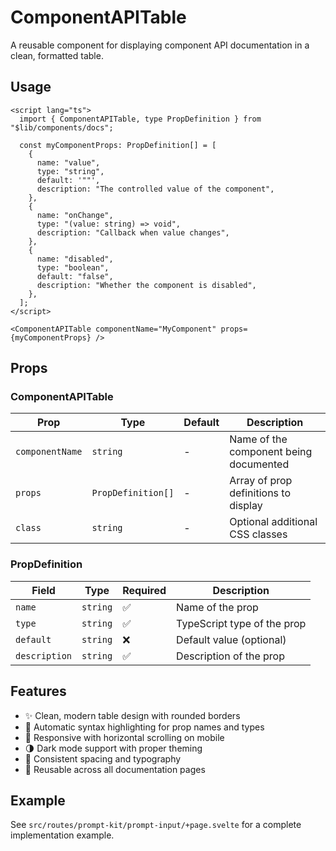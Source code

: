 # ComponentAPITable

A reusable component for displaying component API documentation in a clean, formatted table.

## Usage

```svelte
<script lang="ts">
  import { ComponentAPITable, type PropDefinition } from "$lib/components/docs";

  const myComponentProps: PropDefinition[] = [
    {
      name: "value",
      type: "string",
      default: '""',
      description: "The controlled value of the component",
    },
    {
      name: "onChange",
      type: "(value: string) => void",
      description: "Callback when value changes",
    },
    {
      name: "disabled",
      type: "boolean",
      default: "false",
      description: "Whether the component is disabled",
    },
  ];
</script>

<ComponentAPITable componentName="MyComponent" props={myComponentProps} />
```

## Props

### ComponentAPITable

| Prop | Type | Default | Description |
|------|------|---------|-------------|
| `componentName` | `string` | - | Name of the component being documented |
| `props` | `PropDefinition[]` | - | Array of prop definitions to display |
| `class` | `string` | - | Optional additional CSS classes |

### PropDefinition

| Field | Type | Required | Description |
|-------|------|----------|-------------|
| `name` | `string` | ✅ | Name of the prop |
| `type` | `string` | ✅ | TypeScript type of the prop |
| `default` | `string` | ❌ | Default value (optional) |
| `description` | `string` | ✅ | Description of the prop |

## Features

- ✨ Clean, modern table design with rounded borders
- 🎨 Automatic syntax highlighting for prop names and types
- 📱 Responsive with horizontal scrolling on mobile
- 🌗 Dark mode support with proper theming
- 📝 Consistent spacing and typography
- 🔄 Reusable across all documentation pages

## Example

See `src/routes/prompt-kit/prompt-input/+page.svelte` for a complete implementation example.

